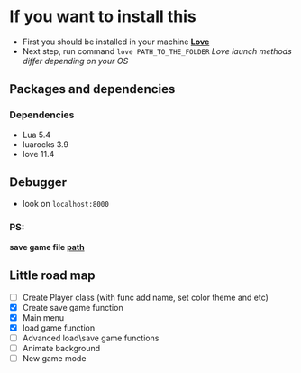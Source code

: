 # If you want to install this
- First you should be installed in your machine **[Love](https://love2d.org/)**
- Next step, run command `love PATH_TO_THE_FOLDER` _Love launch methods differ depending on your OS_

## Packages and dependencies

### Dependencies
- Lua 5.4
- luarocks 3.9
- love 11.4

## Debugger
- look on `localhost:8000`

### PS:
__save game file [path](https://love2d.org/wiki/love.filesystem)__
## Little road map
- [ ] Create Player class (with func add name, set color theme and etc)
- [x] Create save game function
- [x] Main menu
- [X] load game function
- [ ] Advanced load\save game functions
- [ ] Animate background
- [ ] New game mode